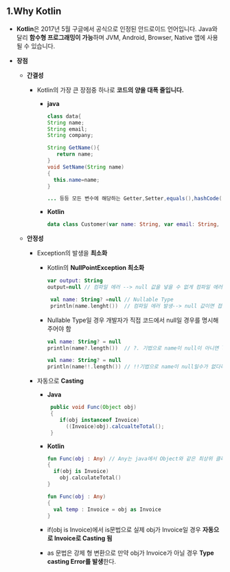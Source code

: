 1.Why Kotlin
-------------

* **Kotlin**은 2017년 5월 구글에서 공식으로 인정된 안드로이드 언어입니다. Java와 달리 **함수형 프로그래밍이 가능**하며 JVM, Android, Browser, Native 앱에 사용될 수 있습니다.

* **장점**

  * **간결성**
    * Kotlin의 가장 큰 장점중 하나로 **코드의 양을 대폭 줄입니다.**
      * **java**
        ```java
        class data{
        String name;
        String email;
        String company;
        
        String GetName(){
           return name;
        }
        void SetName(String name)
        {
          this.name=name;
        }
        
        ... 등등 모든 변수에 해당하는 Getter,Setter,equals(),hashCode(),toString(),copy() 를 정의해야함
        
        ```
        
      * **Kotlin**
        ```kotlin
        data class Customer(var name: String, var email: String, var company: String)
        ```
  * **안정성**
  
    * Exception의 발생을 **최소화**
    
      * Kotlin의 **NullPointException 최소화**
        ```kotlin
        var output: String
        output=null // 컴파일 에러 --> null 값을 넣을 수 없게 컴파일 에러를 발생시킴
        ```
        
        ```kotlin
         val name: String? =null // Nullable Type
         println(name.lenght())  // 컴파일 에러 발생--> null 값이면 접근을 막음
        ```
        
      * Nullable Type일 경우 개발자가 직접 코드에서 null일 경우를 명시해주어야 함
      
        ```kotlin
        val name: String? = null
        println(name?.length())  // ?. 기법으로 name이 null이 아니면 length() 결과값을 name이 null이면 null을 반환합니다.
        ```
        
        
        ```kotlin
        val name: String? = null
        println(name!!.length()) // !!기법으로 name이 null일수가 없다라고 개발자가 명시해놓은 상황으로 실제 구동시 name이 null이면 NPE이 발생한다.
        ```
        
        
     * 자동으로 **Casting**
     
     
        * **Java**
          ```java
           public void Func(Object obj)
           {
              if(obj instanceof Invoice)
                ((Invoice)obj).calcualteTotal();
           }
          ```
     
     
        * **Kotlin**
          ```kotlin
          fun Func(obj : Any) // Any는 java에서 Object와 같은 최상위 클래스
          {
            if(obj is Invoice)
              obj.calculateTotal()
          }
          ```
          
          ```kotlin
          fun Func(obj : Any)
          {
            val temp : Invoice = obj as Invoice
          }
          
          ```
          
        * if(obj is Invoice)에서 is문법으로 실제 obj가 Invoice일 경우 **자동으로 Invoice로 Casting 됨**
        
        * as 문법은 강제 형 변환으로 만약 obj가 Invoice가 아닐 경우 **Type casting Error를 발생**한다.
         
        






